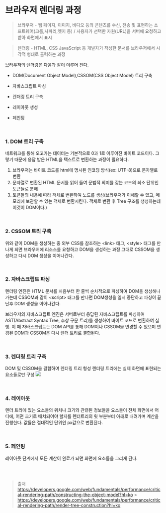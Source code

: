 # 브라우저 렌더링 과정

> 브라우저 - 웹 페이지, 이미지, 비디오 등의 콘텐츠를 수신, 전송 및 표현하는 소프트웨어(크롬,사파리,엣지 등) / 사용자가 선택한 자원(URL)을 서버에 요청하고 받아 화면에서 표시

> 렌더링 - HTML, CSS JavaScript 등 개발자가 작성한 문서를 브라우저에서 시각적 형태로 출력하는 과정

브라우저의 렌더링은 다음과 같이 이루어 진다.

- DOM(Document Object Model),CSSOM(CSS Object Model) 트리 구축
- 자바스크립트 파싱
- 렌더링 트리 구축

- 레이아웃 생성
- 페인팅

<br>

>

### 1. DOM 트리 구축

네트워크를 통해 오고가는 데이터는 기본적으로 0과 1로 이루어진 바이트 코드이다.
그렇기 때문에 응답 받은 HTML을 텍스트로 변환하는 과정이 필요하다.

1. 브라우저는 바이트 코드를 html에 명시된 인코딩 방식(ex: UTF-8)으로 문자열로 변환
2. 문자열로 변환된 HTML 문서를 읽어 들여 문법적 의미를 갖는 코드의 최소 단위인 토큰들로 분해
3. 토큰들의 내용에 따라 객체로 변환하여 노드를 생성(브라우저가 이해할 수 있고, 메모리에 보관할 수 있는 객체로 변환시킨다. 객체로 변환 후 Tree 구조를 생성하는데 이것이 DOM이다.)

<br>

### 2. CSSOM 트리 구축

위와 같이 DOM을 생성하는 중 외부 CSS를 참조하는 \<link> 태그, \<style> 태그를 만나게 되면 브라우저에 리소스를 요청하고 DOM을 생성하는 과정 그대로 CSSOM을 생성하고 다시 DOM 생성을 이어나간다.

<br>

### 2. 자바스크립트 파싱

렌더링 엔진은 HTML 문서를 처음부터 한 줄씩 순차적으로 파싱하여 DOM을 생성해나가는데 CSSOM과 같이 \<script> 태그를 만나면 DOM생성을 일시 중단하고 파싱이 끝난후 DOM 생성을 이어나간다.

브라우저의 자바스크립트 엔진은 서버로부터 응답된 자바스크립트를 파싱하여 AST(Abstract Syntax Tree, 추상 구문 트리)를 생성하여 바이트 코드로 변환하여 실행. 이 때 자바스크립트는 DOM API를 통해 DOM이나 CSSOM을 변경할 수 있으며 변경된 DOM과 CSSOM은 다시 렌더 트리로 결합된다.

<br>

### 3. 렌더링 트리 구축

DOM 및 CSSOM을 결합하여 렌더링 트리 형성
렌더링 트리에는 실제 화면에 표현되는 요소들로만 구성
<img src="https://developers.google.com/web/fundamentals/performance/critical-rendering-path/images/render-tree-construction.png?hl=ko" style='background-color:white'>

<br>

### 4. 레이아웃

렌더 트리에 있는 요소들의 위치나 크기와 관련된 정보들을 요소들이 전체 화면에서 어디에, 어떤 크기로 배치되어야 할지를 렌더트리의 윗 부분부터 아래로 내려가며 계산을 진행한다. 값들은 절대적인 단위인 px값으로 변환된다.

<br>

### 5. 페인팅

레이아웃 단계에서 모든 계산이 완료가 되면 화면에 요소들을 그리게 된다.

<br><br>

> 출처
> https://developers.google.com/web/fundamentals/performance/critical-rendering-path/constructing-the-object-model?hl=ko > https://developers.google.com/web/fundamentals/performance/critical-rendering-path/render-tree-construction?hl=ko
